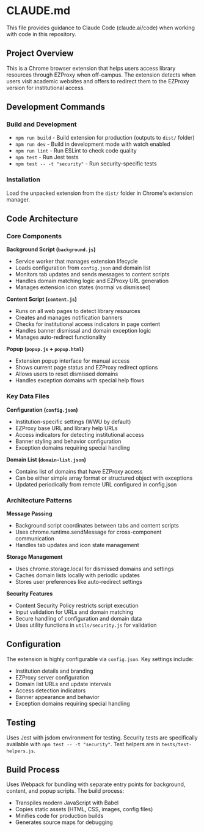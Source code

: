 # CLAUDE.md

This file provides guidance to Claude Code (claude.ai/code) when working with code in this repository.

## Project Overview

This is a Chrome browser extension that helps users access library resources through EZProxy when off-campus. The extension detects when users visit academic websites and offers to redirect them to the EZProxy version for institutional access.

## Development Commands

### Build and Development
- `npm run build` - Build extension for production (outputs to `dist/` folder)
- `npm run dev` - Build in development mode with watch enabled
- `npm run lint` - Run ESLint to check code quality
- `npm test` - Run Jest tests
- `npm test -- -t "security"` - Run security-specific tests

### Installation
Load the unpacked extension from the `dist/` folder in Chrome's extension manager.

## Code Architecture

### Core Components

**Background Script (`background.js`)**
- Service worker that manages extension lifecycle
- Loads configuration from `config.json` and domain list
- Monitors tab updates and sends messages to content scripts
- Handles domain matching logic and EZProxy URL generation
- Manages extension icon states (normal vs dismissed)

**Content Script (`content.js`)**
- Runs on all web pages to detect library resources
- Creates and manages notification banners
- Checks for institutional access indicators in page content
- Handles banner dismissal and domain exception logic
- Manages auto-redirect functionality

**Popup (`popup.js` + `popup.html`)**
- Extension popup interface for manual access
- Shows current page status and EZProxy redirect options
- Allows users to reset dismissed domains
- Handles exception domains with special help flows

### Key Data Files

**Configuration (`config.json`)**
- Institution-specific settings (WWU by default)
- EZProxy base URL and library help URLs
- Access indicators for detecting institutional access
- Banner styling and behavior configuration
- Exception domains requiring special handling

**Domain List (`domain-list.json`)**
- Contains list of domains that have EZProxy access
- Can be either simple array format or structured object with exceptions
- Updated periodically from remote URL configured in config.json

### Architecture Patterns

**Message Passing**
- Background script coordinates between tabs and content scripts
- Uses chrome.runtime.sendMessage for cross-component communication
- Handles tab updates and icon state management

**Storage Management**
- Uses chrome.storage.local for dismissed domains and settings
- Caches domain lists locally with periodic updates
- Stores user preferences like auto-redirect settings

**Security Features**
- Content Security Policy restricts script execution
- Input validation for URLs and domain matching
- Secure handling of configuration and domain data
- Uses utility functions in `utils/security.js` for validation

## Configuration

The extension is highly configurable via `config.json`. Key settings include:
- Institution details and branding
- EZProxy server configuration
- Domain list URLs and update intervals
- Access detection indicators
- Banner appearance and behavior
- Exception domains requiring special handling

## Testing

Uses Jest with jsdom environment for testing. Security tests are specifically available with `npm test -- -t "security"`. Test helpers are in `tests/test-helpers.js`.

## Build Process

Uses Webpack for bundling with separate entry points for background, content, and popup scripts. The build process:
- Transpiles modern JavaScript with Babel
- Copies static assets (HTML, CSS, images, config files)
- Minifies code for production builds
- Generates source maps for debugging